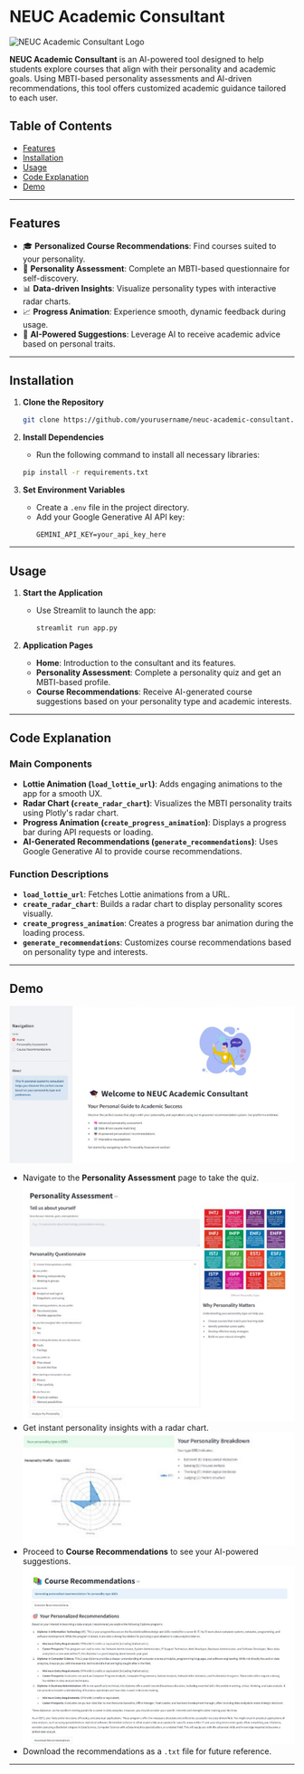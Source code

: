 # NEUC Academic Consultant

![NEUC Academic Consultant Logo](https://www.newera.edu.my/assets/images/neuc-logo-kpt.png)

**NEUC Academic Consultant** is an AI-powered tool designed to help students explore courses that align with their personality and academic goals. Using MBTI-based personality assessments and AI-driven recommendations, this tool offers customized academic guidance tailored to each user.

## Table of Contents

- [Features](#features)
- [Installation](#installation)
- [Usage](#usage)
- [Code Explanation](#code-explanation)
- [Demo](#demo)

---

## Features

- 🎓 **Personalized Course Recommendations**: Find courses suited to your personality.
- 🧠 **Personality Assessment**: Complete an MBTI-based questionnaire for self-discovery.
- 📊 **Data-driven Insights**: Visualize personality types with interactive radar charts.
- 📈 **Progress Animation**: Experience smooth, dynamic feedback during usage.
- 🤖 **AI-Powered Suggestions**: Leverage AI to receive academic advice based on personal traits.

---

## Installation

1. **Clone the Repository**
    ```bash
    git clone https://github.com/yourusername/neuc-academic-consultant.git
    ```

2. **Install Dependencies**
    - Run the following command to install all necessary libraries:
    ```bash
    pip install -r requirements.txt
    ```

3. **Set Environment Variables**
   - Create a `.env` file in the project directory.
   - Add your Google Generative AI API key:
     ```plaintext
     GEMINI_API_KEY=your_api_key_here
     ```

---

## Usage

1. **Start the Application**
   - Use Streamlit to launch the app:
     ```bash
     streamlit run app.py
     ```

2. **Application Pages**
   - **Home**: Introduction to the consultant and its features.
   - **Personality Assessment**: Complete a personality quiz and get an MBTI-based profile.
   - **Course Recommendations**: Receive AI-generated course suggestions based on your personality type and academic interests.

---

## Code Explanation

### Main Components

- **Lottie Animation (`load_lottie_url`)**: Adds engaging animations to the app for a smooth UX.
- **Radar Chart (`create_radar_chart`)**: Visualizes the MBTI personality traits using Plotly's radar chart.
- **Progress Animation (`create_progress_animation`)**: Displays a progress bar during API requests or loading.
- **AI-Generated Recommendations (`generate_recommendations`)**: Uses Google Generative AI to provide course recommendations.

### Function Descriptions

- **`load_lottie_url`**: Fetches Lottie animations from a URL.
- **`create_radar_chart`**: Builds a radar chart to display personality scores visually.
- **`create_progress_animation`**: Creates a progress bar animation during the loading process.
- **`generate_recommendations`**: Customizes course recommendations based on personality type and interests.

---

## Demo
![Home](./assets/home.png)
- Navigate to the **Personality Assessment** page to take the quiz.
![assessment](./assets/assessment.png)
- Get instant personality insights with a radar chart.
![chart](./assets/chart.png)
- Proceed to **Course Recommendations** to see your AI-powered suggestions.
![course](./assets/course.png)
- Download the recommendations as a `.txt` file for future reference.

---
